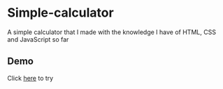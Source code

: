 # Simple-calculator
A simple calculator that I made with the knowledge I have of HTML, CSS and JavaScript so far

## Demo
Click [here]() to try